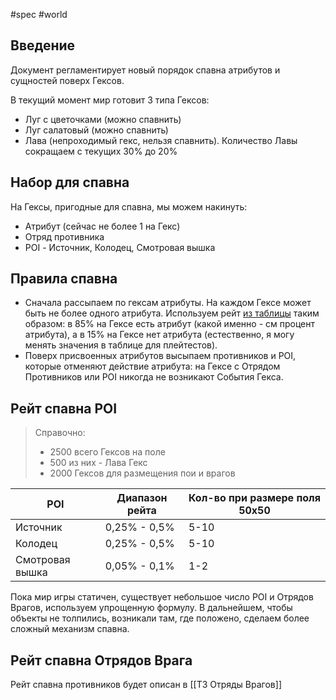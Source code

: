 #spec #world

## Введение

Документ регламентирует новый порядок спавна атрибутов и сущностей поверх Гексов.

В текущий момент мир готовит 3 типа Гексов:

- Луг с цветочками (можно спавнить) 
- Луг салатовый (можно спавнить) 
- Лава (непроходимый гекс, нельзя спавнить). Количество Лавы сокращаем с текущих 30% до 20%


## Набор для спавна

На Гексы, пригодные для спавна, мы можем накинуть:
- Атрибут (сейчас не более 1 на Гекс)
- Отряд противника
- POI - Источник, Колодец, Смотровая вышка


## Правила спавна

- Сначала рассыпаем по гексам атрибуты. На каждом Гексе может быть не более одного атрибута. Используем рейт [из таблицы](https://docs.google.com/spreadsheets/d/12acMQ8UTlDRHP0NvzSGVLYKb9QMhw2AjD9EKXTQug3U/edit#gid=1297383192&range=E1) таким образом: в 85% на Гексе есть атрибут (какой именно - см процент атрибута), а в 15% на Гексе нет атрибута (естественно, я могу менять значения в таблице для плейтестов).
- Поверх присвоенных атрибутов высыпаем противников и POI, которые отменяют действие атрибута: на Гексе с Отрядом Противников или POI никогда не возникают События Гекса.


## Рейт спавна POI

> Справочно: 
> - 2500 всего Гексов на поле
> - 500 из них - Лава Гекс
> - 2000 Гексов для размещения пои и врагов

POI | Диапазон рейта | Кол-во при размере поля 50x50
--------|--------- | ----
Источник |  0,25% - 0,5% | 5-10
Колодец |  0,25% - 0,5% | 5-10
Смотровая вышка | 0,05% - 0,1% | 1-2

Пока мир игры статичен, существует небольшое число POI и Отрядов Врагов, используем упрощенную формулу. В дальнейшем, чтобы объекты не толпились, возникали там, где положено, сделаем более сложный механизм спавна. 


## Рейт спавна Отрядов Врага

Рейт спавна противников будет описан в [[ТЗ Отряды Врагов]]
